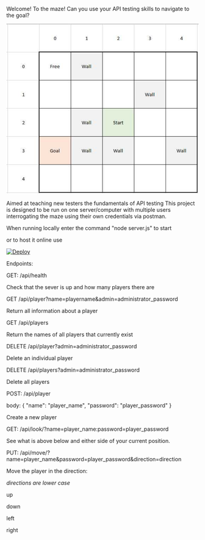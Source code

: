 Welcome! To the maze!
Can you use your API testing skills to navigate to the goal?


![](Images/The%20Maze.jpg)


Aimed at teaching new testers the fundamentals of API testing
This project is designed to be run on one server/computer with multiple users interrogating the maze using their own credentials via postman.

When running locally enter the command "node server.js" to start

or to host it online use

[![Deploy](https://www.herokucdn.com/deploy/button.svg)](https://heroku.com/deploy)



Endpoints:

GET: /api/health

Check that the sever is up and how many players there are

GET /api/player?name=playername&admin=administrator_password

Return all information about a player

GET /api/players

Return the names of all players that currently exist

DELETE /api/player?admin=administrator_password

Delete an individual player

DELETE /api/players?admin=administrator_password

Delete all players

POST: /api/player

body:
{
	"name": "player_name",
	"password": "player_password"
}

Create a new player

GET: /api/look/?name=player_name:password=player_password

See what is above below and either side of your current position.

PUT: /api/move/?name=player_name&password=player_password&direction=direction

Move the player in the direction:

*directions are lower case*

up

down

left

right
